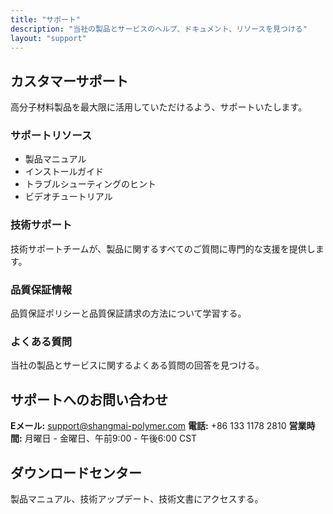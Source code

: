 ```yaml
---
title: "サポート"
description: "当社の製品とサービスのヘルプ、ドキュメント、リソースを見つける"
layout: "support"
---
```


## カスタマーサポート

高分子材料製品を最大限に活用していただけるよう、サポートいたします。

### サポートリソース

- 製品マニュアル
- インストールガイド
- トラブルシューティングのヒント
- ビデオチュートリアル

### 技術サポート

技術サポートチームが、製品に関するすべてのご質問に専門的な支援を提供します。

### 品質保証情報

品質保証ポリシーと品質保証請求の方法について学習する。

### よくある質問

当社の製品とサービスに関するよくある質問の回答を見つける。

## サポートへのお問い合わせ

**Eメール:** support@shangmai-polymer.com
**電話:** +86 133 1178 2810
**営業時間:** 月曜日 - 金曜日、午前9:00 - 午後6:00 CST

## ダウンロードセンター

製品マニュアル、技術アップデート、技術文書にアクセスする。